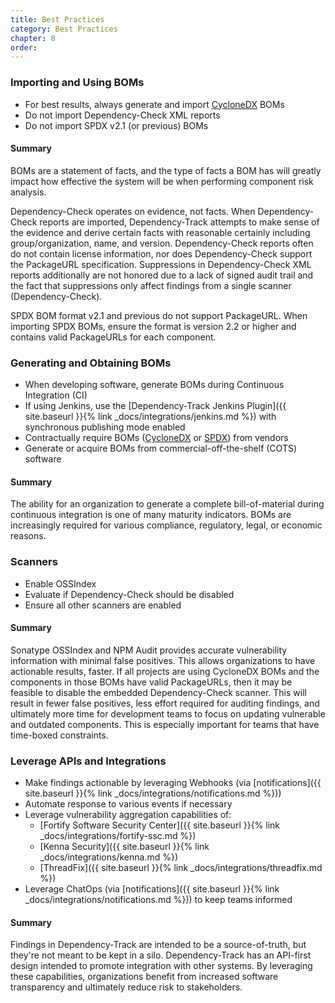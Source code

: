```yaml
---
title: Best Practices
category: Best Practices
chapter: 8
order: 
---
```


### Importing and Using BOMs
* For best results, always generate and import [CycloneDX](https://cyclonedx.org) BOMs
* Do not import Dependency-Check XML reports
* Do not import SPDX v2.1 (or previous) BOMs

#### Summary
BOMs are a statement of facts, and the type of facts a BOM has will greatly impact
how effective the system will be when performing component risk analysis.

Dependency-Check operates on evidence, not facts. When Dependency-Check reports are
imported, Dependency-Track attempts to make sense of the evidence and derive certain facts
with reasonable certainly including group/organization, name, and version. Dependency-Check
reports often do not contain license information, nor does Dependency-Check support the
PackageURL specification. Suppressions in Dependency-Check XML reports additionally are not
honored due to a lack of signed audit trail and the fact that suppressions only affect
findings from a single scanner (Dependency-Check).

SPDX BOM format v2.1 and previous do not support PackageURL. When importing SPDX BOMs, 
ensure the format is version 2.2 or higher and contains valid PackageURLs for each component.

### Generating and Obtaining BOMs
* When developing software, generate BOMs during Continuous Integration (CI)
* If using Jenkins, use the [Dependency-Track Jenkins Plugin]({{ site.baseurl }}{% link _docs/integrations/jenkins.md %}) with synchronous publishing mode enabled
* Contractually require BOMs ([CycloneDX](https://cyclonedx.org) or [SPDX](https://spdx.org)) from vendors
* Generate or acquire BOMs from commercial-off-the-shelf (COTS) software

#### Summary
The ability for an organization to generate a complete bill-of-material during continuous 
integration is one of many maturity indicators. BOMs are increasingly required for various
compliance, regulatory, legal, or economic reasons.

### Scanners
* Enable OSSIndex
* Evaluate if Dependency-Check should be disabled
* Ensure all other scanners are enabled

#### Summary
Sonatype OSSIndex and NPM Audit provides accurate vulnerability information with minimal false positives. 
This allows organizations to have actionable results, faster. If all projects are using CycloneDX BOMs and the
components in those BOMs have valid PackageURLs, then it may be feasible to disable the embedded
Dependency-Check scanner. This will result in fewer false positives, less effort required for auditing
findings, and ultimately more time for development teams to focus on updating vulnerable and outdated 
components. This is especially important for teams that have time-boxed constraints.

### Leverage APIs and Integrations
* Make findings actionable by leveraging Webhooks (via [notifications]({{ site.baseurl }}{% link _docs/integrations/notifications.md %}))
* Automate response to various events if necessary
* Leverage vulnerability aggregation capabilities of:
    * [Fortify Software Security Center]({{ site.baseurl }}{% link _docs/integrations/fortify-ssc.md %})
    * [Kenna Security]({{ site.baseurl }}{% link _docs/integrations/kenna.md %})
    * [ThreadFix]({{ site.baseurl }}{% link _docs/integrations/threadfix.md %})
* Leverage ChatOps (via [notifications]({{ site.baseurl }}{% link _docs/integrations/notifications.md %})) to keep teams informed

#### Summary
Findings in Dependency-Track are intended to be a source-of-truth, but they're not meant to be kept
in a silo. Dependency-Track has an API-first design intended to promote integration with other systems.
By leveraging these capabilities, organizations benefit from increased software transparency and ultimately 
reduce risk to stakeholders.